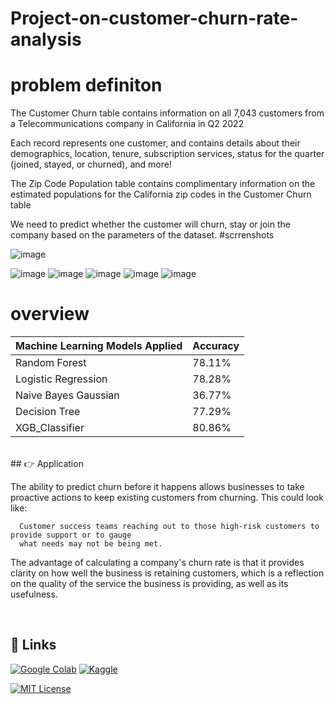 # Project-on-customer-churn-rate-analysis
# problem definiton
The Customer Churn table contains information on all 7,043 customers from a Telecommunications company in California in Q2 2022

Each record represents one customer, and contains details about their demographics, location, tenure, subscription services, status for the quarter (joined, stayed, or churned), and more!

The Zip Code Population table contains complimentary information on the estimated populations for the California zip codes in the Customer Churn table

We need to predict whether the customer will churn, stay or join the company based on the parameters of the dataset.
#scrrenshots 

![image](https://github.com/Siddhant1030/Project-on-customer-churn-rate-analysis/assets/134218704/41681e0d-f0a1-4377-86ea-2994f75a5c21)

![image](https://github.com/Siddhant1030/Project-on-customer-churn-rate-analysis/assets/134218704/d42b3c2c-1d83-4eee-bcf7-0ac01a82367e)
![image](https://github.com/Siddhant1030/Project-on-customer-churn-rate-analysis/assets/134218704/8b9bc1bf-6b41-4265-99a2-36822a954413)
![image](https://github.com/Siddhant1030/Project-on-customer-churn-rate-analysis/assets/134218704/1bd60480-1ed2-4841-be70-a4921b612a9a)
![image](https://github.com/Siddhant1030/Project-on-customer-churn-rate-analysis/assets/134218704/a665161d-2768-4dec-8593-d5e25020e77d)
![image](https://github.com/Siddhant1030/Project-on-customer-churn-rate-analysis/assets/134218704/7c7c7b13-88b5-4efe-b33d-48ac88531264)


# overview
| Machine Learning Models Applied            | Accuracy |
| ----------------- | ------------------------------------------------------------------ |
| Random Forest | 78.11% |
| Logistic Regression | 78.28% |
| Naive Bayes Gaussian | 36.77% |
| Decision Tree | 77.29% |
| XGB_Classifier | 80.86% |

<br>
## 👉 Application

The ability to predict churn before it happens allows businesses to take proactive actions to keep existing customers from churning. This could look like: 
```
  Customer success teams reaching out to those high-risk customers to provide support or to gauge 
  what needs may not be being met.
```

The advantage of calculating a company's churn rate is that it provides clarity on how well the business is retaining customers, which is a reflection on the quality of the service the business is providing, as well as its usefulness.

<br>

## 🔗 Links


<a href='https://colab.research.google.com/drive/1vxBD-3onBpIuo83xGhOl9Z07JsKWYK2i?usp=sharing' target="_blank"><img alt='Google Colab' src='https://img.shields.io/badge/Google_Colab-100000?style=for-the-badge&logo=Google Colab&logoColor=FFA200&labelColor=000000&color=FFFFFF'/></a>
<a href='https://www.kaggle.com/code/hiimanshuagarwal/customer-churn-prediction' target="_blank"><img alt='Kaggle' src='https://img.shields.io/badge/Kaggle-100000?style=for-the-badge&logo=Kaggle&logoColor=20beff&labelColor=black&color=FFFFFF'/></a>

[![MIT License](https://img.shields.io/badge/License-MIT-green.svg)](https://choosealicense.com/licenses/mit/)


<br>
